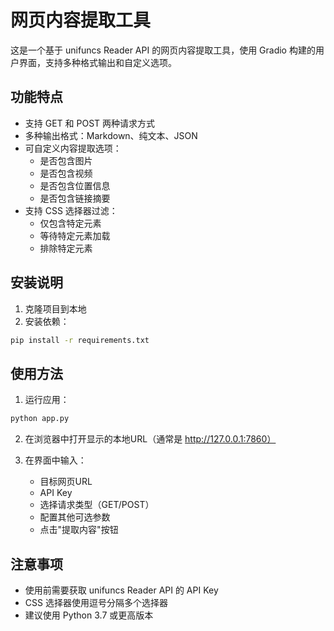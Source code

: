 # 网页内容提取工具

这是一个基于 unifuncs Reader API 的网页内容提取工具，使用 Gradio 构建的用户界面，支持多种格式输出和自定义选项。

## 功能特点

- 支持 GET 和 POST 两种请求方式
- 多种输出格式：Markdown、纯文本、JSON
- 可自定义内容提取选项：
  - 是否包含图片
  - 是否包含视频
  - 是否包含位置信息
  - 是否包含链接摘要
- 支持 CSS 选择器过滤：
  - 仅包含特定元素
  - 等待特定元素加载
  - 排除特定元素

## 安装说明

1. 克隆项目到本地
2. 安装依赖：
```bash
pip install -r requirements.txt
```

## 使用方法

1. 运行应用：
```bash
python app.py
```

2. 在浏览器中打开显示的本地URL（通常是 http://127.0.0.1:7860）

3. 在界面中输入：
   - 目标网页URL
   - API Key
   - 选择请求类型（GET/POST）
   - 配置其他可选参数
   - 点击"提取内容"按钮

## 注意事项

- 使用前需要获取 unifuncs Reader API 的 API Key
- CSS 选择器使用逗号分隔多个选择器
- 建议使用 Python 3.7 或更高版本 